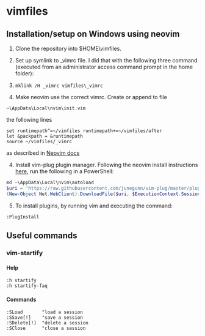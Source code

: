 # vimfiles

## Installation/setup on Windows using neovim

1. Clone the repository into $HOME\vimfiles.

2. Set up symlink to _vimrc file. I did that with the following three command (executed from an administrator access command prompt in the home folder):
  1. `mklink /H _vimrc vimfiles\_vimrc`


3. Make neovim use the correct vimrc. Create or append to file 
```
~\AppData\Local\nvim\init.vim
```
the following lines
```
set runtimepath^=~/vimfiles runtimepath+=~/vimfiles/after
let &packpath = &runtimepath
source ~/vimfiles/_vimrc
```
as described in [Neovim docs](https://neovim.io/doc/user/nvim.html#nvim-from-vim)

4. Install vim-plug plugin manager. Following the neovim install instructions [here](https://github.com/junegunn/vim-plug/blob/0c5f0b0528a8d7b9ced56b8f177e98f0ba4d7153/README.md#neovim), run the following in a PowerShell:
```powershell
md ~\AppData\Local\nvim\autoload
$uri = 'https://raw.githubusercontent.com/junegunn/vim-plug/master/plug.vim'
(New-Object Net.WebClient).DownloadFile($uri, $ExecutionContext.SessionState.Path.GetUnresolvedProviderPathFromPSPath("~\AppData\Local\nvim\autoload\plug.vim"))
```

5. To install plugins, by running vim and executing the command:
```
:PlugInstall
```

## Useful commands

### vim-startify
#### Help
```
:h startify
:h startify-faq
```

#### Commands
```vim
:SLoad       "load a session
:SSave[!]    "save a session
:SDelete[!]  "delete a session
:SClose      "close a session
```

